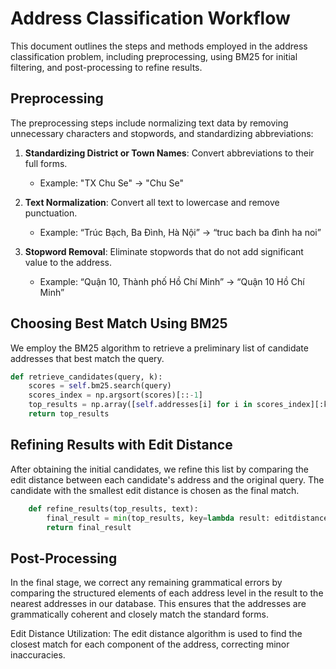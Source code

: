 # Address Classification Workflow

This document outlines the steps and methods employed in the address classification problem, including preprocessing, using BM25 for initial filtering, and post-processing to refine results.

## Preprocessing

The preprocessing steps include normalizing text data by removing unnecessary characters and stopwords, and standardizing abbreviations:

1. **Standardizing District or Town Names**: Convert abbreviations to their full forms.
   - Example: "TX Chu Se" → "Chu Se"

2. **Text Normalization**: Convert all text to lowercase and remove punctuation.
   - Example: “Trúc Bạch, Ba Đình, Hà Nội” → “truc bach ba đình ha noi”

3. **Stopword Removal**: Eliminate stopwords that do not add significant value to the address.
   - Example: “Quận 10, Thành phố Hồ Chí Minh” → “Quận 10 Hồ Chí Minh”

## Choosing Best Match Using BM25

We employ the BM25 algorithm to retrieve a preliminary list of candidate addresses that best match the query.

```python
def retrieve_candidates(query, k):
    scores = self.bm25.search(query)
    scores_index = np.argsort(scores)[::-1]
    top_results = np.array([self.addresses[i] for i in scores_index][:k])
    return top_results
```

## Refining Results with Edit Distance
After obtaining the initial candidates, we refine this list by comparing the edit distance between each candidate's address and the original query. The candidate with the smallest edit distance is chosen as the final match.

```python
    def refine_results(top_results, text):
        final_result = min(top_results, key=lambda result: editdistance.eval(result['full_address'].replace(",", ""), text))
        return final_result
```

## Post-Processing
In the final stage, we correct any remaining grammatical errors by comparing the structured elements of each address level in the result to the nearest addresses in our database. This ensures that the addresses are grammatically coherent and closely match the standard forms.

Edit Distance Utilization: The edit distance algorithm is used to find the closest match for each component of the address, correcting minor inaccuracies.
